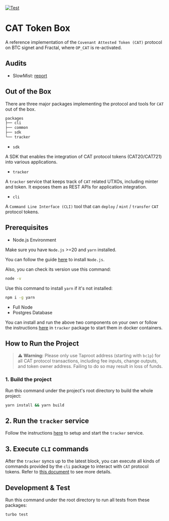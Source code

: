 
[![Test](https://github.com/CATProtocol/cat-token-box/actions/workflows/ci.yml/badge.svg)](https://github.com/CATProtocol/cat-token-box/actions/workflows/ci.yml)

# CAT Token Box

A reference implementation of the `Covenant Attested Token (CAT)` protocol on BTC signet and Fractal, where `OP_CAT` is re-activated.

## Audits

- SlowMist: [report](./audits/cat-token-box%20-%20SlowMist%20Audit%20Report.pdf)

## Out of the Box

There are three major packages implementing the protocol and tools for `CAT` out of the box.

```bash
packages
├── cli
├── common
├── sdk
└── tracker
```


* `sdk`

A SDK that enables the integration of CAT protocol tokens (CAT20/CAT721) into various applications.


* `tracker`

A `tracker` service that keeps track of `CAT` related UTXOs, including minter and token. It exposes them as REST APIs for application integration.

* `cli`

A `Command Line Interface (CLI)` tool that can `deploy` / `mint` / `transfer` `CAT` protocol tokens.

## Prerequisites

* Node.js Environment

Make sure you have `Node.js` >=20 and `yarn` installed.

You can follow the guide [here](https://nodejs.org/en/download/package-manager) to install `Node.js`.

Also, you can check its version use this command:

```bash
node -v
```

Use this command to install `yarn` if it's not installed:

```bash
npm i -g yarn
```

* Full Node
* Postgres Database

You can install and run the above two components on your own or follow the instructions [here](./packages/tracker/README.md#prerequisite) in `tracker` package to start them in docker containers.

## How to Run the Project

> ⚠️ **Warning:** Please only use Taproot address (starting with `bc1p`) for all CAT protocol transactions, including fee inputs, change outputs, and token owner address. Failing to do so may result in loss of funds.

### 1. Build the project

Run this command under the project's root directory to build the whole project:

```bash
yarn install && yarn build
```

## 2. Run the `tracker` service

Follow the instructions [here](./packages/tracker/README.md) to setup and start the `tracker` service.

## 3. Execute `CLI` commands

After the `tracker` syncs up to the latest block, you can execute all kinds of commands provided by the `cli` package to interact with `CAT` protocol tokens. Refer to [this document](./packages/cli/README.md) to see more details.

## Development & Test

Run this command under the root directory to run all tests from these packages:

```bash
turbo test
```
